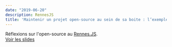 ```yaml
---
date: "2019-06-20"
description: RennesJS
title: 'Maintenir un projet open-source au sein de sa boite : l’exemple de react-admin'
---
```


Réflexions sur l'open-source au [Rennes.JS](https://www.meetup.com/fr-FR/RennesJS/events/262371604/).    
[Voir les slides](http://slides.com/alexisjanvier-1/os-project-in-your-company)
